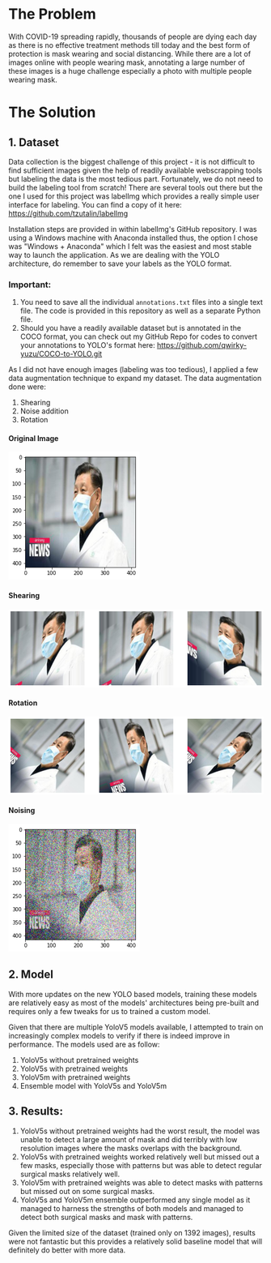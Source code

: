
# The Problem
With COVID-19 spreading rapidly, thousands of people are dying each day as there is no effective treatment methods till today and the best form of protection is mask wearing and social distancing. While there are a lot of images online with people wearing mask, annotating a large number of these images is a huge challenge especially a photo with multiple people wearing mask.



# The Solution

## 1. Dataset

Data collection is the biggest challenge of this project - it is not difficult to find sufficient images given the help of readily available webscrapping tools but labeling the data is the most tedious part. Fortunately, we do not need to build the labeling tool from scratch! There are several tools out there but the one I used for this project was labelImg which provides a really simple user interface for labeling. You can find a copy of it here: https://github.com/tzutalin/labelImg

Installation steps are provided in within labelImg's GitHub repository. I was using a Windows machine with Anaconda installed thus, the option I chose was "Windows + Anaconda" which I felt was the easiest and most stable way to launch the application. As we are dealing with the YOLO architecture, do remember to save your labels as the YOLO format.

### Important: 
1. You need to save all the individual `annotations.txt` files into a single text file. The code is provided in this repository as well as a separate Python file.
2. Should you have a readily available dataset but is annotated in the COCO format, you can check out my GitHub Repo for codes to convert your annotations to YOLO's format here: https://github.com/qwirky-yuzu/COCO-to-YOLO.git

As I did not have enough images (labeling was too tedious), I applied a few data augmentation technique to expand my dataset. The data augmentation done were:
1. Shearing
2. Noise addition
3. Rotation

#### Original Image
![Figure 1](./Images/1.png)

#### Shearing
![Figure 1](./Images/2.png)

#### Rotation
![Figure 1](./Images/3.png)

#### Noising
![Figure 1](./Images/4.png)

## 2. Model

With more updates on the new YOLO based models, training these models are relatively easy as most of the models' architectures being pre-built and requires only a few tweaks for us to trained a custom model.

Given that there are multiple YoloV5 models available, I attempted to train on increasingly complex models to verify if there is indeed improve in performance. The models used are as follow:
1. YoloV5s without pretrained weights
2. YoloV5s with pretrained weights
3. YoloV5m with pretrained weights
4. Ensemble model with YoloV5s and YoloV5m

## 3. Results:
1. YoloV5s without pretrained weights had the worst result, the model was unable to detect a large amount of mask and did terribly with low resolution images where the masks overlaps with the background.
2. YoloV5s with pretrained weights worked relatively well but missed out a few masks, especially those with patterns but was able to detect regular surgical masks relatively well.
3. YoloV5m with pretrained weights was able to detect masks with patterns but missed out on some surgical masks.
4. YoloV5s and YoloV5m ensemble outperformed any single model as it managed to harness the strengths of both models and managed to detect both surgical masks and mask with patterns.

Given the limited size of the dataset (trained only on 1392 images), results were not fantastic but this provides a relatively solid baseline model that will definitely do better with more data.



